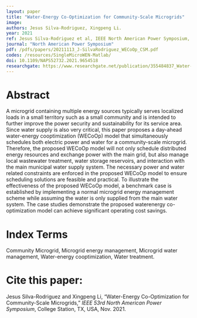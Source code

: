 ```yaml
---
layout: paper
title: "Water-Energy Co-Optimization for Community-Scale Microgrids"
image: 
authors: Jesus Silva-Rodriguez, Xingpeng Li.
year: 2021
ref: Jesus Silva-Rodriguez et al, IEEE North American Power Symposium, 2021. 
journal: "North American Power Symposium"
pdf: /pdfs/papers/20211113_J-SilvaRodriguez_WECoOp_CSM.pdf
codes: /resources/SingleMicroWEN-Matlab/
doi: 10.1109/NAPS52732.2021.9654518
researchgate: https://www.researchgate.net/publication/355484837_Water-Energy_Co-Optimization_for_Community-Scale_Microgrids
---
```


# Abstract

A microgrid containing multiple energy sources typically serves localized loads in a small territory such as a small community and is intended to further improve the power security and sustainability for its service area. Since water supply is also very critical, this paper proposes a day-ahead water-energy cooptimization (WECoOp) model that simultaneously schedules both electric power and water for a community-scale microgrid.
Therefore, the proposed WECoOp model will not only schedule distributed energy resources and exchange power with the main grid, but also manage local wastewater treatment, water storage reservoirs, and interaction with the main municipal water supply system.  The necessary power and water related constraints are enforced in the proposed WECoOp model to ensure scheduling solutions are feasible and practical. To illustrate the effectiveness of the proposed WECoOp model, a benchmark case is established by implementing a normal microgrid energy management scheme while assuming the water is only supplied from the main water system. The case studies demonstrate the proposed waterenergy co-optimization model can achieve significant operating cost savings.

# Index Terms
Community Microgrid, Microgrid energy management, Microgrid water management, Water-energy cooptimization, Water treatment.

# Cite this paper:
Jesus Silva-Rodriguez and Xingpeng Li, “Water-Energy Co-Optimization for Community-Scale Microgrids,” *IEEE 53rd North American Power Symposium*, College Station, TX, USA, Nov. 2021.
